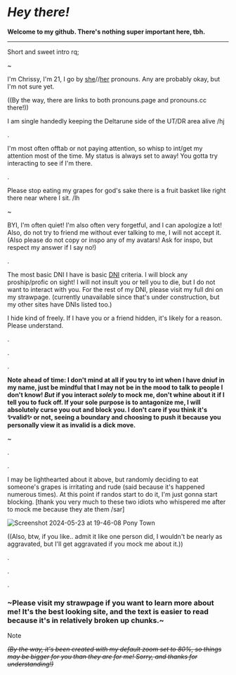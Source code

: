 # ***Hey there!***

**Welcome to my github. There's nothing super important here, tbh.**

---

Short and sweet intro rq; 

~

I'm Chrissy, I'm 21, I go by [she](https://en.pronouns.page/@Chrissybeans)//[her](https://pronouns.cc/@Chrispybeans) pronouns. Any are probably okay, but I'm not sure yet. 

((By the way, there are links to both pronouns.page and pronouns.cc there!))

I am single handedly keeping the Deltarune side of the UT/DR area alive /hj

.

I'm most often offtab or not paying attention, so whisp to int/get my attention most of the time. My status is always set to away! You gotta try interacting to see if I'm there.

.

Please stop eating my grapes for god's sake there is a fruit basket like right there near where I sit. /lh

~

BYI, I'm often quiet! I'm also often very forgetful, and I can apologize a lot! Also, do not try to friend me without ever talking to me, I will not accept it. (Also please do not copy or inspo any of my avatars! Ask for inspo, but respect my answer if I say no!)

.

The most basic DNI I have is basic [DNI](https://dni-criteria.carrd.co/) criteria. I will block any proship/profic on sight! I will not insult you or tell you to die, but I do not want to interact with you. For the rest of my DNI, please visit my full dni on my strawpage. (currently unavailable since that's under construction, but my other sites have DNIs listed too.)

I hide kind of freely. If I have you or a friend hidden, it's likely for a reason. Please understand.

.

.

.

**Note ahead of time: I don't mind at all if you try to int when I have dniuf in my name, just be mindful that I may not be in the mood to talk to people I don't know! *But* if you interact *solely* to mock me, don't whine about it if I tell you to fuck off. If your sole purpose is to antagonize me, I will absolutely curse you out and block you. I don't care if you think it's :sparkles:valid:sparkles: or not, seeing a boundary and choosing to push it because you personally view it as invalid is a dick move.**

~

.

.

I may be lighthearted about it above, but randomly deciding to eat someone's grapes is irritating and rude (said because it's happened numerous times). At this point if randos start to do it, I'm just gonna start blocking. [thank you very much to these two idiots who whispered me after to mock me because they ate them /sar]

![Screenshot 2024-05-23 at 19-46-08 Pony Town](https://github.com/ChrissyBeans/ChrissyBeans/assets/147212417/02db5bf1-9e44-4365-917c-1d41d7c9661c)

((Also, btw, if you like.. admit it like one person did, I wouldn't be nearly as aggravated, but I'll get aggravated if you mock me about it.))

.

.

.

### ~Please visit my strawpage if you want to learn more about me! It's the best looking site, and the text is easier to read because it's in relatively broken up chunks.~

>[!NOTE]
*~~(By the way, it's been created with my default zoom set to 80%, so things may be bigger for you than they are for me! Sorry, and thanks for understanding!)~~*
